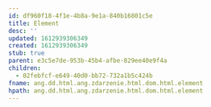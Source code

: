 ```yaml
---
id: df960f18-4f1e-4b8a-9e1a-840b16801c5e
title: Element
desc: ''
updated: 1612939306349
created: 1612939306349
stub: true
parent: e3c5e7de-953b-45b4-afbe-829ee40e9f4a
children:
  - 02febfcf-e649-40d0-bb72-732a1b5c424b
fname: ang.dd.html.ang.zdarzenie.html.dom.html.element
hpath: ang.dd.html.ang.zdarzenie.html.dom.html.element
---
```



